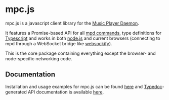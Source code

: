 # mpc.js

mpc.js is a javascript client library for the [Music Player Daemon](https://www.musicpd.org/).

It features a Promise-based API for all [mpd commands](https://www.musicpd.org/doc/protocol/command_reference.html),
type definitions for [Typescript](https://www.typescriptlang.org/) and works in both
[node.js](https://nodejs.org/) and current browsers (connecting to mpd through a WebSocket bridge
like [websockify](https://github.com/kanaka/websockify)).

This is the core package containing everything except the browser- and node-specific networking code.

## Documentation

Installation and usage examples for mpc.js can be found [here](https://github.com/hbenl/mpc-js-node)
and [Typedoc](http://typedoc.org/)-generated API documentation is available 
[here](https://hbenl.github.io/mpc-js-core/typedoc/classes/_mpccore_.mpccore.html).
